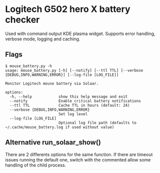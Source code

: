 # Logitech G502 hero X battery checker
Used with command output KDE plasma widget.
Supports error handling, verbose mode, logging and caching.  
## Flags  
```
$ mouse_battery.py -h
usage: mouse_battery.py [-h] [--notify] [--ttl TTL] [--verbose {DEBUG,INFO,WARNING,ERROR}] [--log-file [LOG_FILE]]

Monitor Logitech mouse battery via Solaar.

options:
  -h, --help            show this help message and exit
  --notify              Enable critical battery notifications
  --ttl TTL             Cache TTL in hours (default: 24)
  --verbose {DEBUG,INFO,WARNING,ERROR}
                        Set log level
  --log-file [LOG_FILE]
                        Optional log file path (defaults to ~/.cache/mouse_battery.log if used without value)
```
## Alternative run_solaar_show()
There are 2 differents options for the same function. If there are timeout issues running the default one, switch with the commented allow some handling of the child process. 
